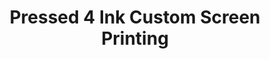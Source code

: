 ---
title: "Pressed 4 Ink Custom Screen Printing"
url: /fredericksburg/pressed-4-ink-custom-screen-printing/
shop: Kleidung
---